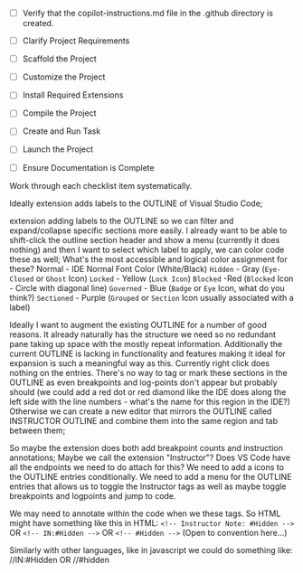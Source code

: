 - [ ] Verify that the copilot-instructions.md file in the .github directory is created.

- [ ] Clarify Project Requirements
- [ ] Scaffold the Project
- [ ] Customize the Project
- [ ] Install Required Extensions
- [ ] Compile the Project
- [ ] Create and Run Task
- [ ] Launch the Project
- [ ] Ensure Documentation is Complete

Work through each checklist item systematically.

Ideally extension adds labels to the OUTLINE of Visual Studio Code;

extension adding labels to the OUTLINE so we can filter and expand/collapse specific sections more easily.
I already want to be able to shift-click the outline section header and show a menu (currently it does nothing) and then I want to select which label to apply, we can color code these as well;
What's the most accessible and logical color assignment for these?
Normal - IDE Normal Font Color (White/Black)
`Hidden` - Gray (`Eye-Closed` or `Ghost` Icon)
`Locked` - Yellow (`Lock Icon`)
`Blocked` -Red (`Blocked` Icon - Circle with diagonal line)
`Governed` - Blue (`Badge` or `Eye` Icon, what do you think?)
`Sectioned` - Purple (`Grouped` or `Section` Icon usually associated with a label)


Ideally I want to augment the existing OUTLINE for a number of good reasons. It already naturally has the structure we need so no redundant pane taking up space with the mostly repeat information. Additionally the current OUTLINE is lacking in functionality and features making it ideal for expansion is such a meaningful way as this. Currently right click does nothing on the entries. There's no way to tag or mark these sections in the OUTLINE as even breakpoints and log-points don't appear but probably should (we could add a red dot or red diamond like the IDE does along the left side with the line numbers - what's the name for this region in the IDE?) Otherwise we can create a new editor that mirrors the OUTLINE called INSTRUCTOR OUTLINE and combine them into the same region and tab between them;

So maybe the extension does both add breakpoint counts and instruction annotations; Maybe we call the extension "Instructor"?
Does VS Code have all the endpoints we need to do attach for this?
We need to add a icons to the OUTLINE entries conditionally. We need to add a menu for the OUTLINE entries that allows us to toggle the Instructor tags as well as maybe toggle breakpoints and logpoints and jump to code. 

We may need to annotate within the code when we these tags. So HTML might have something like this in HTML:
`<!-- Instructor Note: #Hidden -->`
OR
`<!-- IN:#Hidden -->`
OR
`<!-- #Hidden -->`
(Open to convention here...)

Similarly with other languages, like in javascript we could do something like:
//IN:#Hidden
OR
//#hidden
